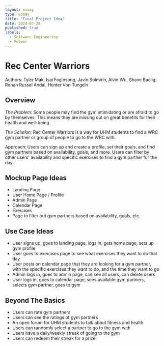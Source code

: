 ```yaml
---
layout: essay
type: essay
title: "Final Project Idea"
date: 2024-03-28
published: true
labels:
  - Software Engineering
  - Meteor
---
```


# Rec Center Warriors
Authors: Tyler Mak, Isai Foglesong, Javin Solmirin, Alvin Wu, Shane Baclig, Ronan Russel Andal, Hunter Von Tungeln

## Overview
<em>The Problem:</em> Some people may find the gym intimidating or are afraid to go by themselves. This means they are missing out on great benefits for their health and well-being. 

<em>The Solution:</em> Rec Center Warriors is a way for UHM students to find a WRC gym partner or group of people to go to the WRC with.

Approach: Users can sign up and create a profile, set their goals, and find gym partners based on availability, goals, and more. Users can filter by other users' availability and specific exercises to find a gym partner for the day. 

## Mockup Page Ideas
- Landing Page
- User Home Page / Profile
- Admin Page
- Calendar Page
- Exercises 
- Page to filter out gym partners based on availability, goals, etc.

## Use Case Ideas
- User signs up, goes to landing page, logs in, gets home page, sets up gym profile
- User goes to exercises page to see what exercises they want to do that day
- User posts on calendar page that they are looking for a gym partner, with the specific exercises they want to do, and the time they want to go
- Admin logs in, goes to admin page, can see all users, can delete users
- User logs in, goes to calendar page, sees available gym partners, selects gym partner, goes to gym

## Beyond The Basics
- Users can rate gym partners
- Users can see the ratings of gym partners
- An open forum for UHM students to talk about fitness and health
- Users can randomly select a partner to go to the gym with
- Users have a daily/weekly streak of going to the gym
- Users can redeem their streak for a prize